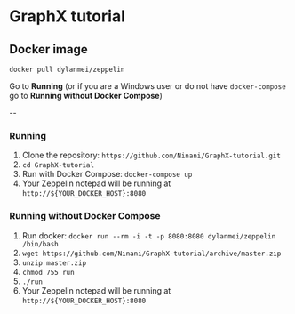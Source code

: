 # GraphX tutorial

## Docker image

`docker pull dylanmei/zeppelin`

Go to __Running__ (or if you are a Windows user or do not have `docker-compose` go to __Running without Docker Compose__)

--

### Running

1. Clone the repository: `https://github.com/Ninani/GraphX-tutorial.git`
2. `cd GraphX-tutorial`
3. Run with Docker Compose: `docker-compose up`
4. Your Zeppelin notepad will be running at `http://${YOUR_DOCKER_HOST}:8080`



### Running without Docker Compose

1. Run docker: `docker run --rm -i -t -p 8080:8080 dylanmei/zeppelin /bin/bash`
2. `wget https://github.com/Ninani/GraphX-tutorial/archive/master.zip`
3. `unzip master.zip`
4. `chmod 755 run`
5. `./run`
6. Your Zeppelin notepad will be running at `http://${YOUR_DOCKER_HOST}:8080`
